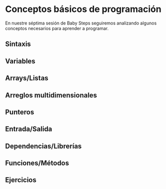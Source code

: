 Conceptos básicos de programación
==

En nuestre séptima sesión de Baby Steps seguiremos analizando algunos conceptos necesarios para aprender a programar.

Sintaxis
--

Variables
--

Arrays/Listas
--

Arreglos multidimensionales
--

Punteros
--

Entrada/Salida
--

Dependencias/Librerías
--

Funciones/Métodos
--

Ejercicios
--